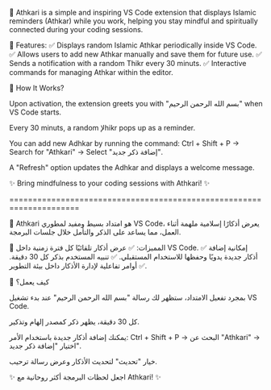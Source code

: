 🚀 Athkari is a simple and inspiring VS Code extension that displays Islamic reminders (Athkar) while you work, helping you stay mindful and spiritually connected during your coding sessions.

🔹 Features:
✅ Displays random Islamic Athkar periodically inside VS Code.
✅ Allows users to add new Athkar manually and save them for future use.
✅ Sends a notification with a random Thikr every 30 minuts.
✅ Interactive commands for managing Athkar within the editor.

🔹 How It Works?

Upon activation, the extension greets you with "بسم الله الرحمن الرحيم" when VS Code starts.

Every 30 minuts, a random لإhikr pops up as a reminder.

You can add new Adhkar by running the command:
Ctrl + Shift + P → Search for "Athkari" → Select "إضافة ذكر جديد".

A "Refresh" option updates the Adhkar and displays a welcome message.

✨ Bring mindfulness to your coding sessions with Athkari! ✨

=====================================================================

🚀 Athkari هو امتداد بسيط ومفيد لمطوري VS Code، يعرض أذكارًا إسلامية ملهمة أثناء العمل، مما يساعد على الذكر والتأمل خلال جلسات البرمجة.

🔹 المميزات:
✅ عرض أذكار تلقائيًا كل فترة زمنية داخل VS Code.
✅ إمكانية إضافة أذكار جديدة يدويًا وحفظها للاستخدام المستقبلي.
✅ تنبيه المستخدم بذكر كل 30 دقيقة.
✅ أوامر تفاعلية لإدارة الأذكار داخل بيئة التطوير.

🔹 كيف يعمل؟

بمجرد تفعيل الامتداد، ستظهر لك رسالة "بسم الله الرحمن الرحيم" عند بدء تشغيل VS Code.

كل 30 دقيقة، يظهر ذكر كمصدر إلهام وتذكير.

يمكنك إضافة أذكار جديدة باستخدام الأمر:
Ctrl + Shift + P → البحث عن "Athkari" → اختيار "إضافة ذكر جديد".

خيار "تحديث" لتحديث الأذكار وعرض رسالة ترحيب.

✨ اجعل لحظات البرمجة أكثر روحانية مع Athkari! ✨
